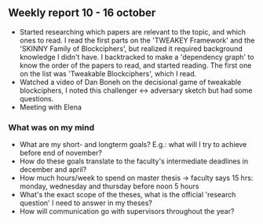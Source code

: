 ## Weekly report 10 - 16 october
- Started researching which papers are relevant to the topic, and which ones to read. I read the first parts on the 'TWEAKEY Framework' and the 'SKINNY Family of Blockciphers', but realized it required background knowledge I didn't have. I backtracked to make a 'dependency graph' to know the order of the papers to read, and started reading. The first one on the list was 'Tweakable Blockciphers', which I read.
- Watched a video of Dan Boneh on the decisional game of tweakable blockciphers, I noted this challenger <-> adversary sketch but had some questions.
- Meeting with Elena

### What was on my mind
- What are my short- and longterm goals? E.g.: what will I try to achieve before end of november?
- How do these goals translate to the faculty's intermediate deadlines in december and april?
- How much hours/week to spend on master thesis -> faculty says 15 hrs: monday, wednesday and thursday before noon 5 hours
- What's the exact scope of the theses, what is the official 'research question' I need to answer in my theses?
- How will communication go with supervisors throughout the year?

